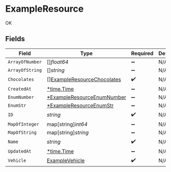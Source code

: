 # ExampleResource

OK


## Fields

| Field                                                                           | Type                                                                            | Required                                                                        | Description                                                                     |
| ------------------------------------------------------------------------------- | ------------------------------------------------------------------------------- | ------------------------------------------------------------------------------- | ------------------------------------------------------------------------------- |
| `ArrayOfNumber`                                                                 | []*float64*                                                                     | :heavy_minus_sign:                                                              | N/A                                                                             |
| `ArrayOfString`                                                                 | []*string*                                                                      | :heavy_minus_sign:                                                              | N/A                                                                             |
| `Chocolates`                                                                    | [][ExampleResourceChocolates](../../models/shared/exampleresourcechocolates.md) | :heavy_check_mark:                                                              | N/A                                                                             |
| `CreatedAt`                                                                     | [*time.Time](https://pkg.go.dev/time#Time)                                      | :heavy_minus_sign:                                                              | N/A                                                                             |
| `EnumNumber`                                                                    | [*ExampleResourceEnumNumber](../../models/shared/exampleresourceenumnumber.md)  | :heavy_minus_sign:                                                              | N/A                                                                             |
| `EnumStr`                                                                       | [*ExampleResourceEnumStr](../../models/shared/exampleresourceenumstr.md)        | :heavy_minus_sign:                                                              | N/A                                                                             |
| `ID`                                                                            | *string*                                                                        | :heavy_check_mark:                                                              | N/A                                                                             |
| `MapOfInteger`                                                                  | map[string]*int64*                                                              | :heavy_minus_sign:                                                              | N/A                                                                             |
| `MapOfString`                                                                   | map[string]*string*                                                             | :heavy_minus_sign:                                                              | N/A                                                                             |
| `Name`                                                                          | *string*                                                                        | :heavy_check_mark:                                                              | N/A                                                                             |
| `UpdatedAt`                                                                     | [*time.Time](https://pkg.go.dev/time#Time)                                      | :heavy_minus_sign:                                                              | N/A                                                                             |
| `Vehicle`                                                                       | [ExampleVehicle](../../models/shared/examplevehicle.md)                         | :heavy_check_mark:                                                              | N/A                                                                             |